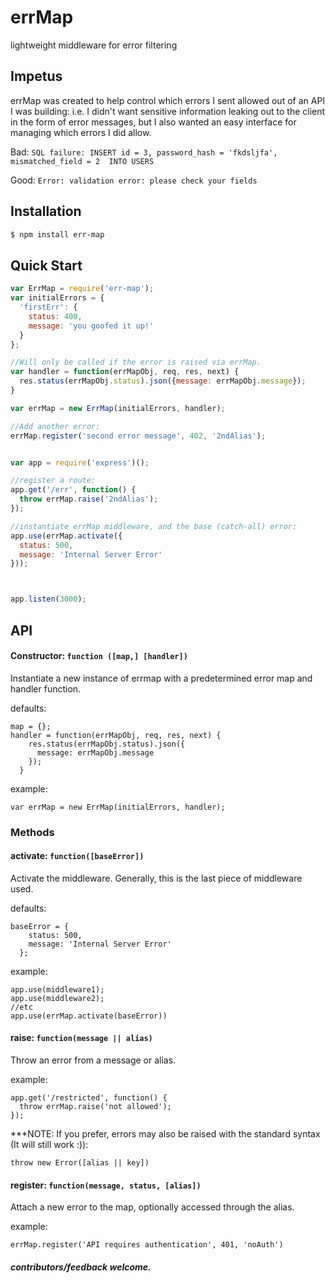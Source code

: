 # errMap
lightweight middleware for error filtering

## Impetus
errMap was created to help control which errors I sent allowed out of an API I was building: i.e. I didn't want sensitive information leaking out to the client in the form of error messages, but I also wanted an easy interface for managing which errors I did allow.

Bad:
`SQL failure: INSERT id = 3, password_hash = 'fkdsljfa', mismatched_field = 2  INTO USERS`

Good:
`Error: validation error: please check your fields`

## Installation
```bash
$ npm install err-map
```

## Quick Start
```js
var ErrMap = require('err-map');
var initialErrors = {
  'firstErr': {
    status: 400,
    message: 'you goofed it up!'
  }
};

//Will only be called if the error is raised via errMap.
var handler = function(errMapObj, req, res, next) {
  res.status(errMapObj.status).json({message: errMapObj.message});
}

var errMap = new ErrMap(initialErrors, handler);

//Add another error:
errMap.register('second error message', 402, '2ndAlias');


var app = require('express')();

//register a route:
app.get('/err', function() {
  throw errMap.raise('2ndAlias');
});

//instantiate errMap middleware, and the base (catch-all) error:
app.use(errMap.activate({
  status: 500,
  message: 'Internal Server Error'
}));



app.listen(3000);
```

## API

#### Constructor: `function ([map,] [handler])`
Instantiate a new instance of errmap with a predetermined error map and handler function.

defaults:
```
map = {};
handler = function(errMapObj, req, res, next) {
    res.status(errMapObj.status).json({
      message: errMapObj.message
    });
  }
```
example:
```
var errMap = new ErrMap(initialErrors, handler);
```

### Methods
#### activate: `function([baseError])`
Activate the middleware. Generally, this is the last piece of middleware used.

defaults:
```
baseError = {
    status: 500,
    message: 'Internal Server Error'
  };
```
example:
```
app.use(middleware1);
app.use(middleware2);
//etc
app.use(errMap.activate(baseError))
```
#### raise: `function(message || alias)`
Throw an error from a message or alias.

example:
```
app.get('/restricted', function() {
  throw errMap.raise('not allowed');
});
```
***NOTE: If you prefer, errors may also be raised with the standard syntax (It will still work :)):
```
throw new Error([alias || key])
```
#### register: `function(message, status, [alias])`
Attach a new error to the map, optionally accessed through the alias.

example:
```
errMap.register('API requires authentication', 401, 'noAuth')
```

##### contributors/feedback welcome.
